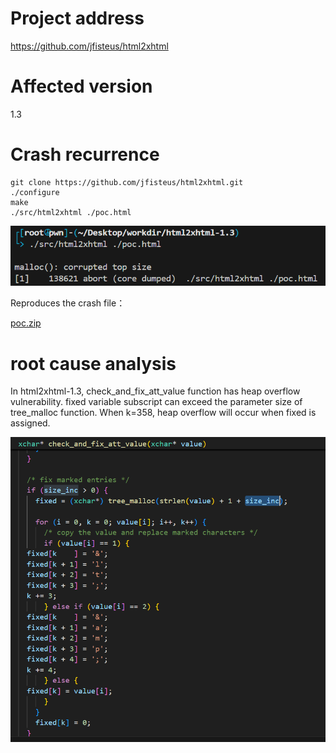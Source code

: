# Project address

https://github.com/jfisteus/html2xhtml

# Affected version

1.3

# Crash recurrence

```
git clone https://github.com/jfisteus/html2xhtml.git
./configure
make
./src/html2xhtml ./poc.html
```

![image-20240808100558572](html2xhtml-1.3-check_and_fix_att_value-heap-buffer-overflow.assets/image-20240808100558572.png)

Reproduces the crash file：

 [poc.zip](html2xhtml-1.3-check_and_fix_att_value-heap-buffer-overflow.assets/poc.zip) 



# root cause analysis

In html2xhtml-1.3, check_and_fix_att_value function has heap overflow vulnerability. fixed variable subscript can exceed the parameter size of tree_malloc function. When k=358, heap overflow will occur when fixed is assigned.

![image-20240808100753581](html2xhtml-1.3-check_and_fix_att_value-heap-buffer-overflow.assets/image-20240808100753581.png)

